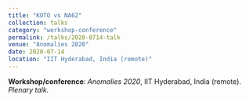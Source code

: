 ```yaml
---
title: "KOTO vs NA62"
collection: talks
category: "workshop-conference"
permalink: /talks/2020-0714-talk
venue: "Anomalies 2020"
date: 2020-07-14
location: "IIT Hyderabad, India (remote)"
---
```

**Workshop/conference**: *Anomalies 2020*, IIT Hyderabad, India (remote). *Plenary talk.*



